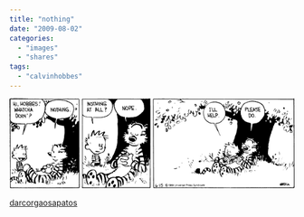```yaml
---
title: "nothing"
date: "2009-08-02"
categories: 
  - "images"
  - "shares"
tags: 
  - "calvinhobbes"
---
```


![](images/wzGCwTJWWq09k5jpbKlKolI6o1_640.gif)

[darcorgaosapatos](http://darcorgaosapatos.tumblr.com/post/145987687/chickenstrips-dementes)

